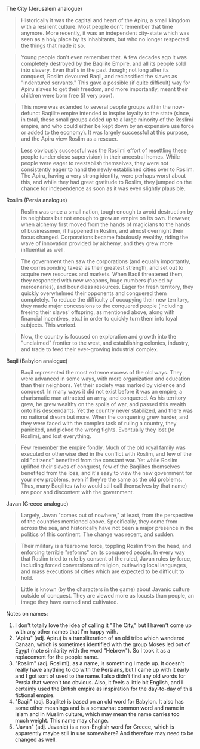 The City (Jerusalem analogue)
> Historically it was the capital and heart of the Apiru, a small kingdom with a resilient culture.  Most people don't remember that time anymore.  More recently, it was an independent city-state which was seen as a holy place by its inhabitants, but who no longer respected the things that made it so.

> Young people don't even remember that. A few decades ago it was completely destroyed by the Baqilite Empire, and all its people sold into slavery.  Even that's in the past though; not long after its conquest, Roslim devoured Baqil, and reclassified the slaves as "indentured servants."  This gave a possible (if quite difficult) way for Apiru slaves to get their freedom, and more importantly, meant their children were born free (if very poor).

> This move was extended to several people groups within the now-defunct Baqilite empire intended to inspire loyalty to the state (since, in total, these small groups added up to a large minority of the Roslimi empire, and who could either be kept down by an expensive use force or added to the economy).  It was largely successful at this purpose, and the Apiru view Roslim as a rescuer.

> Less obviously successful was the Roslimi effort of resettling these people (under close supervision) in their ancestral homes.  While people were eager to reestablish themselves, they were not consistently eager to hand the newly established cities over to Roslim.  The Apiru, having a very strong identity, were perhaps worst about this, and while they had great gratitude to Roslim, they jumped on the chance for independence as soon as it was even slightly plausible.

Roslim (Persia analogue)
> Roslim was once a small nation, tough enough to avoid destruction by its neighbors but not enough to grow an empire on its own.  However, when alchemy first moved from the hands of magicians to the hands of businessmen, it happened in Roslim, and almost overnight their focus changed.  Corporations became fabulously wealthy, riding the wave of innovation provided by alchemy, and they grew more influential as well.

> The government then saw the corporations (and equally importantly, the corresponding taxes) as their greatest strength, and set out to acquire new resources and markets.  When Baqil threatened them, they responded with new weapons, huge numbers (fueled by mercenaries), and boundless resources.  Eager for fresh territory, they quickly overwhelmed their opponents and conquered them completely.  To reduce the difficulty of occupying their new territory, they made major concessions to the conquered people (including freeing their slaves' offspring, as mentioned above, along with financial incentives, etc.) in order to quickly turn them into loyal subjects.  This worked.

> Now, the country is focused on exploration and growth into the "unclaimed" frontier to the west, and establishing colonies, industry, and trade to feed their ever-growing industrial complex.

Baqil (Babylon analogue)
> Baqil represented the most extreme excess of the old ways.  They were advanced in some ways, with more organization and education than their neighbors.  Yet their society was marked by violence and conquest.  In many ways it did not exist before it was an empire; a charismatic man attracted an army, and conquered.  As his territory grew, he grew wealthy on the spoils of war, and passed this wealth onto his descendants.  Yet the country never stabilized, and there was no national dream but more.  When the conquering grew harder, and they were faced with the complex task of ruling a country, they panicked, and picked the wrong fights.  Eventually they lost (to Roslim), and lost everything.

> Few remember the empire fondly.  Much of the old royal family was executed or otherwise died in the conflict with Roslim, and few of the old "citizens" benefited from the constant war.  Yet while Roslim uplifted their slaves of conquest, few of the Baqilites themselves benefited from the loss, and it's easy to view the new government for your new problems, even if they're the same as the old problems.  Thus, many Baqilites (who would still call themselves by that name) are poor and discontent with the government.

Javan (Greece analogue)
> Largely, Javan "comes out of nowhere," at least, from the perspective of the countries mentioned above.  Specifically, they come from across the sea, and historically have not been a major presence in the politics of this continent. The change was recent, and sudden.
 
> Their military is a fearsome force, toppling Roslim from the head, and enforcing terrible "reforms" on its conquered people.  In every way that Roslim tried to rule by consent of the ruled, Javan rules by force, including forced conversions of religion, outlawing local languages, and mass executions of cities which are expected to be difficult to hold.

> Little is known (by the characters in the game) about Javanic culture outside of conquest.  They are viewed more as locusts than people, an image they have earned and cultivated.

Notes on names:

1. I don't totally love the idea of calling it "The City," but I haven't come up with any other names that I'm happy with.
2. "Apiru" (adj. Apiru) is a transliteration of an old tribe which wandered Canaan, which is sometimes identified with the group Moses led out of Egypt (note similarity with the word "Hebrew").  So I took it as a replacement for the people name.
3. "Roslim" (adj. Roslimi), as a name, is something I made up.  It doesn't really have anything to do with the Persians, but I came up with it early and I got sort of used to the name.  I also didn't find any old words for Persia that weren't too obvious.  Also, it feels a little bit English, and I certainly used the British empire as inspiration for the day-to-day of this fictional empire.
4. "Baqil" (adj. Baqilite) is based on an old word for Babylon.  It also has some other meanings and is a somewhat common word and name in Islam and in Muslim culture, which may mean the name carries too much weight.  This name may change.
5. "Javan" (adj. Javanic) is a non-English word for Greece, which is apparently maybe still in use somewhere? And therefore may need to be changed as well.